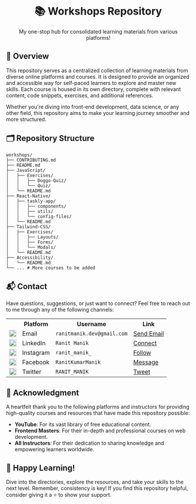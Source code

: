 <div align="center">
  <h1>📚 Workshops Repository</h1>
  <p>My one-stop hub for consolidated learning materials from various platforms!</p>
</div>

## 📖 Overview

This repository serves as a centralized collection of learning materials from diverse online platforms and courses. It is designed to provide an organized and accessible way for self-paced learners to explore and master new skills. Each course is housed in its own directory, complete with relevant content, code snippets, exercises, and additional references.

Whether you're diving into front-end development, data science, or any other field, this repository aims to make your learning journey smoother and more structured.

## 🗂️ Repository Structure

```
workshops/
├── CONTRIBUTING.md
├── README.md
├── JavaScript/
│   ├── Exercises/
│   │   ├── Doggo-Quiz/
│   │   └── Quiz/
│   └── README.md
├── React-Native/
│   ├── taskly-app/
│   │   ├── components/
│   │   ├── utils/
│   │   └── config-files/
│   └── README.md
├── Tailwind-CSS/
│   ├── Exercises/
│   │   ├── Layouts/
│   │   ├── Forms/
│   │   └── Modals/
│   └── README.md
├── Accessibility/
│   └── README.md
└── ... # More courses to be added
```

## 📬 Contact

Have questions, suggestions, or just want to connect? Feel free to reach out to me through any of the following channels:

<table>
  <tr>
    <th></th>
    <th>Platform</th>
    <th>Username</th>
    <th>Link</th>
  </tr>
  <tr>
    <td><img src="https://cdn4.iconfinder.com/data/icons/social-media-logos-6/512/112-gmail_email_mail-512.png" width="20" /></td>
    <td>Email</td>
    <td><code>ranitmanik.dev@gmail.com</code></td>
    <td><a href="mailto:ranitmanik.dev@gmail.com" target="_blank">Send Email</a></td>
  </tr>
  <tr>
    <td><img src="https://upload.wikimedia.org/wikipedia/commons/thumb/c/ca/LinkedIn_logo_initials.png/480px-LinkedIn_logo_initials.png" width="20" /></td>
    <td>LinkedIn</td>
    <td><code>Ranit Manik</code></td>
    <td><a href="https://www.linkedin.com/in/ranit-manik/" target="_blank">Connect</a></td>
  </tr>
  <tr>
    <td><img src="https://upload.wikimedia.org/wikipedia/commons/thumb/a/a5/Instagram_icon.png/600px-Instagram_icon.png" width="20" /></td>
    <td>Instagram</td>
    <td><code>ranit_manik_</code></td>
    <td><a href="https://www.instagram.com/ranit_manik_/" target="_blank">Follow</a></td>
  </tr>
  <tr>
    <td><img src="https://upload.wikimedia.org/wikipedia/commons/6/6c/Facebook_Logo_2023.png" width="20" /></td>
    <td>Facebook</td>
    <td><code>RanitKumarManik</code></td>
    <td><a href="https://www.facebook.com/RanitKumarManik/" target="_blank">Message</a></td>
  </tr>
  <tr>
    <td><img src="https://upload.wikimedia.org/wikipedia/commons/thumb/6/6f/Logo_of_Twitter.svg/512px-Logo_of_Twitter.svg.png" width="20" /></td>
    <td>Twitter</td>
    <td><code>RANIT_MANIK</code></td>
    <td><a href="https://twitter.com/RANIT_MANIK" target="_blank">Tweet</a></td>
  </tr>
</table>

## 🙏 Acknowledgment

A heartfelt thank you to the following platforms and instructors for providing high-quality courses and resources that have made this repository possible:

- **YouTube**: For its vast library of free educational content.
- **Frontend Masters**: For their in-depth and professional courses on web development.
- **All Instructors**: For their dedication to sharing knowledge and empowering learners worldwide.

## 🚀 Happy Learning!

Dive into the directories, explore the resources, and take your skills to the next level. Remember, consistency is key! If you find this repository helpful, consider giving it a ⭐️ to show your support.
